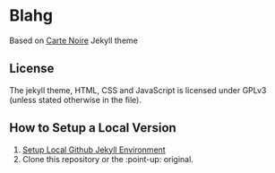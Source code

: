 # Blahg
Based on [Carte Noire](https://github.com/jacobtomlinson/carte-noire) Jekyll theme

## License
The jekyll theme, HTML, CSS and JavaScript is licensed under GPLv3 (unless stated otherwise in the file).

## How to Setup a Local Version
1. [Setup Local Github Jekyll Environment](https://help.github.com/articles/setting-up-your-github-pages-site-locally-with-jekyll/)
2. Clone this repository or the :point-up: original.

